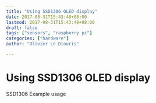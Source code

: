 ```yaml
---
title: "Using SSD1306 OLED display"
date: 2017-08-31T15:43:48+08:00
lastmod: 2017-08-31T15:43:48+08:00
draft: false
tags: ["sensors", "raspberry pi"]
categories: ["hardware"]
author: "Olivier Le Diouris"

---
```


# Using SSD1306 OLED display

SSD1306 Example usage